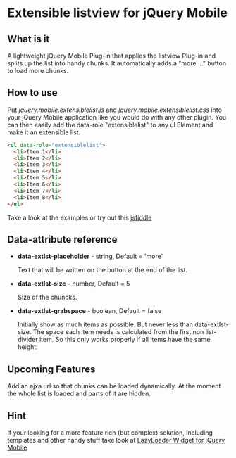 Extensible listview for jQuery Mobile
======================================
What is it
----------
A lightweight jQuery Mobile Plug-in that applies the listview Plug-in and splits up the list into handy chunks.
It automatically adds a "more ..." button to load more chunks.

How to use
----------
Put *jquery.mobile.extensiblelist.js* and *jquery.mobile.extensiblelist.css* into your jQuery Mobile application like
you would do with any other plugin.
You can then easily add the data-role "extensiblelist" to any ul Element and make it an extensible list.

```html
<ul data-role="extensiblelist">
  <li>Item 1</li>
  <li>Item 2</li>
  <li>Item 3</li>
  <li>Item 4</li>
  <li>Item 5</li>
  <li>Item 6</li>
  <li>Item 7</li>
  <li>Item 8</li>
</ul>
```

Take a look at the examples or try out this [jsfiddle](http://jsfiddle.net/TJ3NH/3/)

Data-attribute reference
------------------------
* **data-extlst-placeholder** - string, Default = 'more'

  Text that will be written on the button at the end of the list.
  
* **data-extlst-size** - number, Default = 5

  Size of the chuncks.

* **data-extlst-grabspace** - boolean, Default = false

  Initially show as much items as possible. But never less than data-extlst-size.
  The space each item needs is calculated from the first non list-divider item.
  So this only works properly if all items have the same height.

Upcoming Features
-----------------
Add an ajxa url so that chunks can be loaded dynamically. At the moment the whole list is loaded and parts of it are hidden.

Hint
----
If your looking for a more feature rich (but complex) solution, including templates and other handy stuff take look at 
[LazyLoader Widget for jQuery Mobile](https://github.com/dcarrith/jquery.mobile.lazyloader) 
